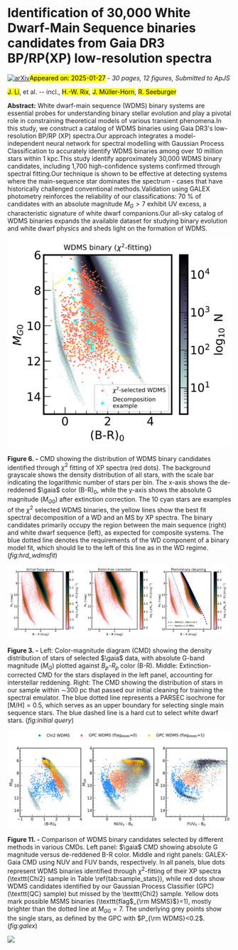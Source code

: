 <div class="macros" style="visibility:hidden;">
$\newcommand{\ensuremath}{}$
$\newcommand{\xspace}{}$
$\newcommand{\object}[1]{\texttt{#1}}$
$\newcommand{\farcs}{{.}''}$
$\newcommand{\farcm}{{.}'}$
$\newcommand{\arcsec}{''}$
$\newcommand{\arcmin}{'}$
$\newcommand{\ion}[2]{#1#2}$
$\newcommand{\textsc}[1]{\textrm{#1}}$
$\newcommand{\hl}[1]{\textrm{#1}}$
$\newcommand{\footnote}[1]{}$
$\newcommand{\vdag}{(v)^\dagger}$
$\newcommand$
$\newcommand$
$\newcommand{\photmoh}{[M/H]_{\rm phot}}$
$\newcommand{\teff}{T_{\mathrm{eff}}}$
$\newcommand{\logg}{\log g}$
$\newcommand{\moh}{[M/H]}$
$\newcommand{\msun}{M_{\odot}}$
$\newcommand{\singlechi}{\chi^2_{\mathrm{single}}}$
$\newcommand{\binarychi}{\chi^2_{\mathrm{WDMS}}}$
$\newcommand{\jd}[1]{\textcolor{blue}{JD:~#1}}$
$\newcommand{\hw}[1]{\textcolor{purple}{HW:~#1}}$
$\newcommand{\gaia}{\textsl{Gaia}}$</div>



<div id="title">

# Identification of 30,000 White Dwarf-Main Sequence binaries candidates from Gaia DR3 BP/RP(XP) low-resolution spectra

</div>
<div id="comments">

[![arXiv](https://img.shields.io/badge/arXiv-2501.14494-b31b1b.svg)](https://arxiv.org/abs/2501.14494)<mark>Appeared on: 2025-01-27</mark> -  _30 pages, 12 figures, Submitted to ApJS_

</div>
<div id="authors">

<mark>J. Li</mark>, et al. -- incl., <mark>H.-W. Rix</mark>, <mark>J. Müller-Horn</mark>, <mark>R. Seeburger</mark>

</div>
<div id="abstract">

**Abstract:** White dwarf-main sequence (WDMS) binary systems are essential probes for understanding binary stellar evolution and play a pivotal role in constraining theoretical models of various transient phenomena.In this study, we construct a catalog of WDMS binaries using Gaia DR3's low-resolution BP/RP (XP) spectra.Our approach integrates a model-independent neural network for spectral modelling with Gaussian Process Classification to accurately identify WDMS binaries among over 10 million stars within 1 kpc.This study identify approximately 30,000 WDMS binary candidates, including 1,700 high-confidence systems confirmed through spectral fitting.Our technique is shown to be effective at detecting systems where the main-sequence star dominates the spectrum - cases that have historically challenged conventional methods.Validation using GALEX photometry reinforces the reliability of our classifications: 70 \% of candidates with an absolute magnitude $M_{G} > 7$ exhibit UV excess, a characteristic signature of white dwarf companions.Our all-sky catalog of WDMS binaries expands the available dataset for studying binary evolution and white dwarf physics and sheds light on the formation of WDMS.

</div>

<div id="div_fig1">

<img src="tmp_2501.14494/./fig_wdms/HRD_wdmsfit.png" alt="Fig6" width="100%"/>

**Figure 6. -** CMD showing the distribution of WDMS binary candidates identified through $\chi^2$ fitting of XP spectra (red dots).
    The background grayscale shows the density distribution of all stars, with the scale bar indicating the logarithmic number of stars per bin.
    The x-axis shows the de-reddened $\gaia$ color (B-R)$_0$, while the y-axis shows the absolute G magnitude ($M_{G0}$) after extinction correction.
    The 10 cyan stars are examples of the $\chi^2$ selected WDMS binaries, the yellow lines show the best fit spectral decomposition of a WD and an MS by XP spectra.
    The binary candidates primarily occupy the region between the main sequence (right) and white dwarf sequence (left), as expected for composite systems.
    The blue dotted line denotes the requirements of the WD component of a binary model fit, which should lie to the left of this line as in the WD regime. (*fig:hrd_wdmsfit*)

</div>
<div id="div_fig2">

<img src="tmp_2501.14494/./fig_wdms/camd.png" alt="Fig3.1" width="33%"/><img src="tmp_2501.14494/./fig_wdms/camd_ext.png" alt="Fig3.2" width="33%"/><img src="tmp_2501.14494/./fig_wdms/camd_1stclean.png" alt="Fig3.3" width="33%"/>

**Figure 3. -** 
    Left: Color-magnitude diagram (CMD) showing the density distribution of stars of selected $\gaia$  data, with absolute G-band magnitude ($M_G$) plotted against $B_p$-$R_p$ color (B-R).
    Middle: Extinction-corrected CMD for the stars displayed in the left panel, accounting for interstellar reddening.
    Right: The CMD showing the distribution of stars in our sample within $\sim$300 pc that passed our initial cleaning for training the spectral emulator.
    The blue dotted line represents a PARSEC isochrone for [M/H]$= 0.5$,  which serves as an upper boundary for selecting single main sequence stars.
    The blue dashed line is a hard cut to select white dwarf stars.  (*fig:initial query*)

</div>
<div id="div_fig3">

<img src="tmp_2501.14494/./fig_wdms/HRD_galex.png" alt="Fig11" width="100%"/>

**Figure 11. -** 
   Comparison of WDMS binary candidates selected by different methods in various CMDs.
   Left panel: $\gaia$ CMD showing absolute G magnitude versus de-reddened B-R color.
   Middle and right panels: GALEX-Gaia CMD using NUV and FUV bands, respectively.
   In all panels, blue dots represent WDMS binaries identified through $\chi^2$-fitting of their XP spectra (\texttt{Chi2} sample in Table \ref{tab:sample_stats}), while red dots show WDMS candidates identified by our Gaussian Process Classifier (GPC) (\texttt{QC} sample) but missed by the \texttt{Chi2} sample.
   Yellow dots mark possible MSMS binaries (\texttt{flag$_{\rm MSMS}$}=1), mostly brighter than the dotted line at $M_{G0} = 7$.
   The underlying grey points show the single stars, as defined by the GPC with $P_{\rm WDMS}<0.2$.
    (*fig:galex*)

</div><div id="qrcode"><img src=https://api.qrserver.com/v1/create-qr-code/?size=100x100&data="https://arxiv.org/abs/2501.14494"></div>